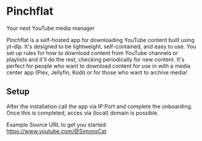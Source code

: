 # Pinchflat

Your next YouTube media manager

Pinchflat is a self-hosted app for downloading YouTube content built using yt-dlp. It's designed to be lightweight, self-contained, and easy to use. You set up rules for how to download content from YouTube channels or playlists and it'll do the rest, checking periodically for new content. It's perfect for people who want to download content for use in with a media center app (Plex, Jellyfin, Kodi) or for those who want to archive media!

## Setup

After the installation call the app via IP:Port and complete the onboarding. Once this is completed, acces via (local) domain is possible.

Example Source URL to get you started: https://www.youtube.com/@SimonsCat
